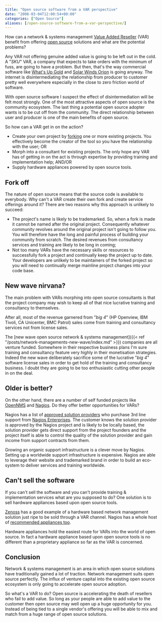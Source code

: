 ```yaml
---
title: "Open source software from a VAR perspective"
date: "2008-03-04T12:00:54+00:00"
categories: ["Open Source"]
aliases: [/open-source-software-from-a-var-perspective/]
---
```


How can a network &amp; systems management [Value Added Reseller](https://en.wikipedia.org/wiki/Value-added_reseller) (VAR) benefit from offering [open source](https://en.wikipedia.org/wiki/Open_source) solutions and what are the potential problems?

Any VAR not offering genuine added value is going to be left out in the cold. A "*SKU*" VAR, a company that expects to take orders with the minimum of fuss, are going to have a problem. But then, that's the way commercial software like [What's Up Gold](http://www.whatsupgold.com/) and [Solar Winds Orion](http://www.solarwinds.com/products/orion/) is going anyway. The internet is disintermediating the relationship from producer to customer pretty well everywhere especially in the close to zero friction world of software.

With open source software I suspect the effect of disintermediation will be felt most strongly. One of the most attractive aspects of open source is the community ecosystem. The last thing a potential open source adopter wants is to be cut off from the community. The direct relationship between user and producer is one of the main benefits of open source.

So how can a VAR get in on the action?

- Create your own project by [forking](https://en.wikipedia.org/wiki/Fork_%28software_development%29) one or more existing projects. You effectively become the creator of the tool so you have the relationship with the user; OR
- Morph into a consultant for existing projects. The only hope any VAR has of getting in on the act is through expertise by providing training and implementation help; AND/OR
- Supply hardware appliances powered by open source tools.

## Fork off

The nature of open source means that the source code is available to everybody. Why can't a VAR create their own fork and create service offerings around it? There are two reasons why this approach is unlikely to succeed:

- The project's name is likely to be trademarked. So, when a fork is made it cannot be named after the original project. Consequently whatever community revolves around the original project isn't going to follow you. You will therefore have the long and painful process of building your community from scratch. The desired revenues from consultancy services and training are likely to be long in coming;
- Not too many VARs have the necessary skills or resources to successfully fork a project and continually keep the project up to date. Your developers are unlikely to be maintainers of the forked project so you will need to continually merge mainline project changes into your code base.

## New wave nirvana?

The main problem with VARs morphing into open source consultants is that the project company may wish to keep all of that nice lucrative training and consultancy to themselves.

After all, most of the revenue garnered from "*big 4*" (HP Openview, IBM Tivoli, CA Unicenter, BMC Patrol) sales come from training and consultancy services not from license sales.

The [new wave open source network &amp; systems management]({{< ref "/posts/network-managements-new-wave/index.md" >}}) companies are all venture funded. Somewhere in their respective business plans I'm sure training and consultancy feature very highly in their monetisation strategies. Indeed the new wave deliberately sacrifice some of the lucrative "*big 4*" software license sales in order to get hold of the training and consultancy business. I doubt they are going to be too enthusiastic cutting other people in on the deal.

## Older is better?

On the other hand, there are a number of self funded projects like [OpenNMS](https://www.opennms.org/) and [Nagios](http://www.nagios.org/). Do they offer better opportunities for VARs?

Nagios has a list of [approved solution providers](http://www.nagios.com/partners/) who purchase 3rd line support from [Nagios Enterprises](http://www.nagios.com/). The customer knows the solution provider is approved by the Nagios project and is likely to be locally based, the solution provider gets direct support from the project founders and the project itself is able to control the quality of the solution provider and gain income from support contracts from them.

Growing an organic support infrastructure is a clever move by Nagios. Setting up a worldwide support infrastructure is expensive. Nagios are able to leverage their website and trademarked brand in order to build an eco-system to deliver services and training worldwide.

## Can't sell the software

If you can't sell the software and you can't provide training &amp; implementation services what are you supposed to do? One solution is to sell hardware appliances based upon open source tools.

[Zenoss](http://www.zenoss.org/) has a good example of a hardware based network management solution just ripe to be sold through a VAR channel. Nagios has a whole host of [recommended appliances too](http://www.nagios.org/solutions/).

Hardware appliances hold the easiest route for VARs into the world of open source. In fact a hardware appliance based upon open source tools is no different than a proprietary appliance so far as the VAR is concerned.

## Conclusion

Network &amp; systems management is an area in which open source solutions have traditionally gained a lot of traction. Network management suits open source perfectly. The influx of venture capital into the existing open source ecosystem is only going to accelerate open source adoption.

So what's a VAR to do? Open source is accelerating the death of resellers who fail to add value. So long as your people are able to add value to the customer then open source may well open up a huge opportunity for you. Instead of being tied to a single vendor's offering you will be able to mix and match from a huge range of open source solutions.
